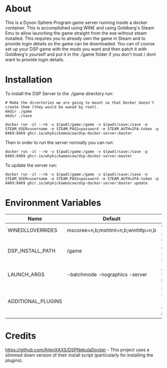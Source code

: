 # About

This is a Dyson Sphere Program game server running inside a docker container. This is accomplished using WINE and using Goldberg's Steam Emu to allow launching the game straight from the exe without steam installed. This requires you to already own the game in Steam and to provide login details so the game can be downloaded. You can of course set up your DSP game with the mods you want and then patch it with Goldberg's yourself and put it in the ./game folder if you don't trust / dont want to provide login details.

# Installation

To install the DSP Server to the ./game directory run:

```
# Make the directories we are going to mount so that Docker doesn't create them (they would be owned by root).
mkdir ./game
mkdir ./save

docker run -it --rm -v $(pwd)/game:/game -v $(pwd)/save:/save -e STEAM_USER=username -e STEAM_PASS=password -e STEAM_AUTH=2FA-token -p 8469:8469 ghcr.io/whykickamoocow/dsp-docker-server:master
```

Then in order to run the server normally you can run:

```
docker run -it --rm -v $(pwd)/game:/game -v $(pwd)/save:/save -p 8469:8469 ghcr.io/whykickamoocow/dsp-docker-server:master
```

To update the server run:

```
docker run -it --rm -v $(pwd)/game:/game -v $(pwd)/save:/save -e STEAM_USER=username -e STEAM_PASS=password -e STEAM_AUTH=2FA-token -p 8469:8469 ghcr.io/whykickamoocow/dsp-docker-server:master update
```

# Environment Variables

| Name               | Default                            | Description                                                                               |
| ------------------ | ---------------------------------- | ----------------------------------------------------------------------------------------- |
| WINEDLLOVERRIDES   | mscoree=n,b;mshtml=n,b;winhttp=n,b | WINEDLLOVERRIDES as in WINE                                                               |
| DSP_INSTALL_PATH   | /game                              | Where in the container DSP should be installed to                                         |
| LAUNCH_ARGS        | -batchmode -nographics -server     | Arguments to pass to DSP when launching the game                                          |
| ADDITIONAL_PLUGINS |                                    | Plugins additional to Nebula Multiplayer (and its dependencies) to install to the server. |

# Credits

https://github.com/AlienXAXS/DSPNebulaDocker - This project uses a slimmed down version of their install script (particularly for installing the plugins).
